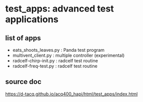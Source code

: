 # test_apps: advanced test applications

## list of apps
* eats_shoots_leaves.py : Panda test program
* multivent_client.py   : multiple controller (experimental)
* radcelf-chirp-init.py : radcelf test routine
* radcelf-freq-test.py  : radcelf test routine

## source doc
https://d-tacq.github.io/acq400_hapi/html/test_apps/index.html
